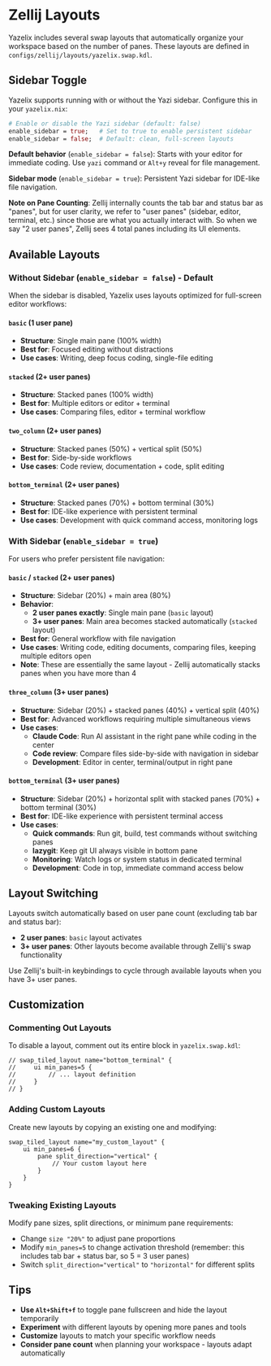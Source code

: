 # Zellij Layouts

Yazelix includes several swap layouts that automatically organize your workspace based on the number of panes. These layouts are defined in `configs/zellij/layouts/yazelix.swap.kdl`.

## Sidebar Toggle

Yazelix supports running with or without the Yazi sidebar. Configure this in your `yazelix.nix`:

```nix
# Enable or disable the Yazi sidebar (default: false)
enable_sidebar = true;   # Set to true to enable persistent sidebar
enable_sidebar = false;  # Default: clean, full-screen layouts
```

**Default behavior** (`enable_sidebar = false`): Starts with your editor for immediate coding. Use `yazi` command or `Alt+y` reveal for file management.

**Sidebar mode** (`enable_sidebar = true`): Persistent Yazi sidebar for IDE-like file navigation.

**Note on Pane Counting**: Zellij internally counts the tab bar and status bar as "panes", but for user clarity, we refer to "user panes" (sidebar, editor, terminal, etc.) since those are what you actually interact with. So when we say "2 user panes", Zellij sees 4 total panes including its UI elements.

## Available Layouts

### Without Sidebar (`enable_sidebar = false`) - Default

When the sidebar is disabled, Yazelix uses layouts optimized for full-screen editor workflows:


#### `basic` (1 user pane)
- **Structure**: Single main pane (100% width)
- **Best for**: Focused editing without distractions
- **Use cases**: Writing, deep focus coding, single-file editing

#### `stacked` (2+ user panes)
- **Structure**: Stacked panes (100% width)
- **Best for**: Multiple editors or editor + terminal
- **Use cases**: Comparing files, editor + terminal workflow

#### `two_column` (2+ user panes)
- **Structure**: Stacked panes (50%) + vertical split (50%)
- **Best for**: Side-by-side workflows
- **Use cases**: Code review, documentation + code, split editing

#### `bottom_terminal` (2+ user panes)
- **Structure**: Stacked panes (70%) + bottom terminal (30%)
- **Best for**: IDE-like experience with persistent terminal
- **Use cases**: Development with quick command access, monitoring logs

### With Sidebar (`enable_sidebar = true`)

For users who prefer persistent file navigation:

#### `basic` / `stacked` (2+ user panes)
- **Structure**: Sidebar (20%) + main area (80%)
- **Behavior**: 
  - **2 user panes exactly**: Single main pane (`basic` layout)
  - **3+ user panes**: Main area becomes stacked automatically (`stacked` layout)
- **Best for**: General workflow with file navigation
- **Use cases**: Writing code, editing documents, comparing files, keeping multiple editors open
- **Note**: These are essentially the same layout - Zellij automatically stacks panes when you have more than 4

#### `three_column` (3+ user panes)
- **Structure**: Sidebar (20%) + stacked panes (40%) + vertical split (40%)
- **Best for**: Advanced workflows requiring multiple simultaneous views
- **Use cases**: 
  - **Claude Code**: Run AI assistant in the right pane while coding in the center
  - **Code review**: Compare files side-by-side with navigation in sidebar
  - **Development**: Editor in center, terminal/output in right pane

#### `bottom_terminal` (3+ user panes)
- **Structure**: Sidebar (20%) + horizontal split with stacked panes (70%) + bottom terminal (30%)
- **Best for**: IDE-like experience with persistent terminal access
- **Use cases**:
  - **Quick commands**: Run git, build, test commands without switching panes
  - **lazygit**: Keep git UI always visible in bottom pane
  - **Monitoring**: Watch logs or system status in dedicated terminal
  - **Development**: Code in top, immediate command access below

## Layout Switching

Layouts switch automatically based on user pane count (excluding tab bar and status bar):
- **2 user panes**: `basic` layout activates
- **3+ user panes**: Other layouts become available through Zellij's swap functionality

Use Zellij's built-in keybindings to cycle through available layouts when you have 3+ user panes.

## Customization

### Commenting Out Layouts
To disable a layout, comment out its entire block in `yazelix.swap.kdl`:
```kdl
// swap_tiled_layout name="bottom_terminal" {
//     ui min_panes=5 {
//         // ... layout definition
//     }
// }
```

### Adding Custom Layouts
Create new layouts by copying an existing one and modifying:
```kdl
swap_tiled_layout name="my_custom_layout" {
    ui min_panes=6 {
        pane split_direction="vertical" {
            // Your custom layout here
        }
    }
}
```

### Tweaking Existing Layouts
Modify pane sizes, split directions, or minimum pane requirements:
- Change `size "20%"` to adjust pane proportions
- Modify `min_panes=5` to change activation threshold (remember: this includes tab bar + status bar, so 5 = 3 user panes)
- Switch `split_direction="vertical"` to `"horizontal"` for different splits

## Tips

- **Use `Alt+Shift+f`** to toggle pane fullscreen and hide the layout temporarily
- **Experiment** with different layouts by opening more panes and tools
- **Customize** layouts to match your specific workflow needs
- **Consider pane count** when planning your workspace - layouts adapt automatically
